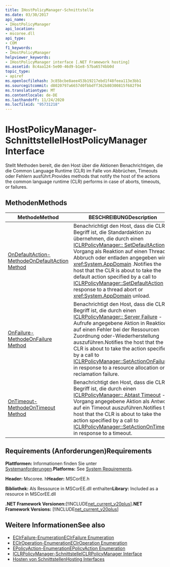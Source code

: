 ```yaml
---
title: IHostPolicyManager-Schnittstelle
ms.date: 03/30/2017
api_name:
- IHostPolicyManager
api_location:
- mscoree.dll
api_type:
- COM
f1_keywords:
- IHostPolicyManager
helpviewer_keywords:
- IHostPolicyManager interface [.NET Framework hosting]
ms.assetid: 8c4aa124-5e00-46d9-b1e8-57ba6574bb0d
topic_type:
- apiref
ms.openlocfilehash: 3c85bcbe8aee453b19217ebd1f48feea113e3bb1
ms.sourcegitcommit: d8020797a6657d0fbbdff362b80300815f682f94
ms.translationtype: MT
ms.contentlocale: de-DE
ms.lasthandoff: 11/24/2020
ms.locfileid: "95731218"
---
```

# <a name="ihostpolicymanager-interface"></a><span data-ttu-id="1f50a-102">IHostPolicyManager-Schnittstelle</span><span class="sxs-lookup"><span data-stu-id="1f50a-102">IHostPolicyManager Interface</span></span>

<span data-ttu-id="1f50a-103">Stellt Methoden bereit, die den Host über die Aktionen Benachrichtigen, die die Common Language Runtime (CLR) im Falle von Abbrüchen, Timeouts oder Fehlern ausführt.</span><span class="sxs-lookup"><span data-stu-id="1f50a-103">Provides methods that notify the host of the actions the common language runtime (CLR) performs in case of aborts, timeouts, or failures.</span></span>  
  
## <a name="methods"></a><span data-ttu-id="1f50a-104">Methoden</span><span class="sxs-lookup"><span data-stu-id="1f50a-104">Methods</span></span>  
  
|<span data-ttu-id="1f50a-105">Methode</span><span class="sxs-lookup"><span data-stu-id="1f50a-105">Method</span></span>|<span data-ttu-id="1f50a-106">BESCHREIBUNG</span><span class="sxs-lookup"><span data-stu-id="1f50a-106">Description</span></span>|  
|------------|-----------------|  
|[<span data-ttu-id="1f50a-107">OnDefaultAction-Methode</span><span class="sxs-lookup"><span data-stu-id="1f50a-107">OnDefaultAction Method</span></span>](ihostpolicymanager-ondefaultaction-method.md)|<span data-ttu-id="1f50a-108">Benachrichtigt den Host, dass die CLR im Begriff ist, die Standardaktion zu übernehmen, die durch einen [ICLRPolicyManager:: SetDefaultAction](iclrpolicymanager-setdefaultaction-method.md) -Vorgang als Reaktion auf einen Thread Abbruch oder entladen angegeben wird <xref:System.AppDomain> .</span><span class="sxs-lookup"><span data-stu-id="1f50a-108">Notifies the host that the CLR is about to take the default action specified by a call to [ICLRPolicyManager::SetDefaultAction](iclrpolicymanager-setdefaultaction-method.md) in response to a thread abort or <xref:System.AppDomain> unload.</span></span>|  
|[<span data-ttu-id="1f50a-109">OnFailure-Methode</span><span class="sxs-lookup"><span data-stu-id="1f50a-109">OnFailure Method</span></span>](ihostpolicymanager-onfailure-method.md)|<span data-ttu-id="1f50a-110">Benachrichtigt den Host, dass die CLR im Begriff ist, die durch einen [ICLRPolicyManager:: Server Failure](iclrpolicymanager-setactiononfailure-method.md) -Aufrufe angegebene Aktion in Reaktion auf einen Fehler bei der Ressourcen Zuordnung oder-Wiederherstellung auszuführen.</span><span class="sxs-lookup"><span data-stu-id="1f50a-110">Notifies the host that the CLR is about to take the action specified by a call to [ICLRPolicyManager::SetActionOnFailure](iclrpolicymanager-setactiononfailure-method.md) in response to a resource allocation or reclamation failure.</span></span>|  
|[<span data-ttu-id="1f50a-111">OnTimeout-Methode</span><span class="sxs-lookup"><span data-stu-id="1f50a-111">OnTimeout Method</span></span>](ihostpolicymanager-ontimeout-method.md)|<span data-ttu-id="1f50a-112">Benachrichtigt den Host, dass die CLR im Begriff ist, die durch einen [ICLRPolicyManager:: Abtast Timeout](iclrpolicymanager-setactionontimeout-method.md) -Vorgang angegebene Aktion als Antwort auf ein Timeout auszuführen.</span><span class="sxs-lookup"><span data-stu-id="1f50a-112">Notifies the host that the CLR is about to take the action specified by a call to [ICLRPolicyManager::SetActionOnTimeout](iclrpolicymanager-setactionontimeout-method.md) in response to a timeout.</span></span>|  
  
## <a name="requirements"></a><span data-ttu-id="1f50a-113">Requirements (Anforderungen)</span><span class="sxs-lookup"><span data-stu-id="1f50a-113">Requirements</span></span>  

 <span data-ttu-id="1f50a-114">**Plattformen:** Informationen finden Sie unter [Systemanforderungen](../../get-started/system-requirements.md).</span><span class="sxs-lookup"><span data-stu-id="1f50a-114">**Platforms:** See [System Requirements](../../get-started/system-requirements.md).</span></span>  
  
 <span data-ttu-id="1f50a-115">**Header:** Mscoree. h</span><span class="sxs-lookup"><span data-stu-id="1f50a-115">**Header:** MSCorEE.h</span></span>  
  
 <span data-ttu-id="1f50a-116">**Bibliothek:** Als Ressource in MSCorEE.dll enthalten</span><span class="sxs-lookup"><span data-stu-id="1f50a-116">**Library:** Included as a resource in MSCorEE.dll</span></span>  
  
 <span data-ttu-id="1f50a-117">**.NET Framework Versionen:**[!INCLUDE[net_current_v20plus](../../../../includes/net-current-v20plus-md.md)]</span><span class="sxs-lookup"><span data-stu-id="1f50a-117">**.NET Framework Versions:** [!INCLUDE[net_current_v20plus](../../../../includes/net-current-v20plus-md.md)]</span></span>  
  
## <a name="see-also"></a><span data-ttu-id="1f50a-118">Weitere Informationen</span><span class="sxs-lookup"><span data-stu-id="1f50a-118">See also</span></span>

- [<span data-ttu-id="1f50a-119">EClrFailure-Enumeration</span><span class="sxs-lookup"><span data-stu-id="1f50a-119">EClrFailure Enumeration</span></span>](eclrfailure-enumeration.md)
- [<span data-ttu-id="1f50a-120">EClrOperation-Enumeration</span><span class="sxs-lookup"><span data-stu-id="1f50a-120">EClrOperation Enumeration</span></span>](eclroperation-enumeration.md)
- [<span data-ttu-id="1f50a-121">EPolicyAction-Enumeration</span><span class="sxs-lookup"><span data-stu-id="1f50a-121">EPolicyAction Enumeration</span></span>](epolicyaction-enumeration.md)
- [<span data-ttu-id="1f50a-122">ICLRPolicyManager-Schnittstelle</span><span class="sxs-lookup"><span data-stu-id="1f50a-122">ICLRPolicyManager Interface</span></span>](iclrpolicymanager-interface.md)
- [<span data-ttu-id="1f50a-123">Hosten von Schnittstellen</span><span class="sxs-lookup"><span data-stu-id="1f50a-123">Hosting Interfaces</span></span>](hosting-interfaces.md)
